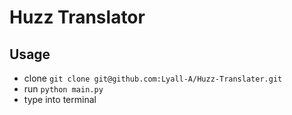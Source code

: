 # Huzz Translator

## Usage
* clone `git clone git@github.com:Lyall-A/Huzz-Translater.git`
* run `python main.py`
* type into terminal
